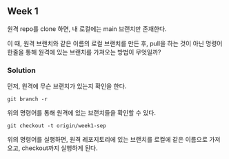 ## Week 1

원격 repo를 clone 하면, 내 로컬에는 main 브랜치만 존재한다.

이 때, 원격 브랜치와 같은 이름의 로컬 브랜치를 만든 후, pull을 하는 것이 아닌 명령어 한줄을 통해 원격에 있는 브랜치를 가져오는 방법이 무엇일까?



### Solution

먼저, 원격에 무슨 브랜치가 있는지 확인을 한다.

```
git branch -r
```

위의 명령어를 통해 원격에 있는 브랜치들을 확인할 수 있다.



```
git checkout -t origin/week1-sep
```

위의 명령어를 실행하면, 원격 레포지토리에 있는 브랜치를 로컬에 같은 이름으로 가져오고, checkout까지 실행하게 된다.